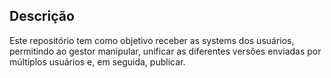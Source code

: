 ## Descrição

Este repositório tem como objetivo receber as systems dos usuários, permitindo ao gestor manipular, unificar as diferentes versões enviadas por múltiplos usuários e, em seguida, publicar.

